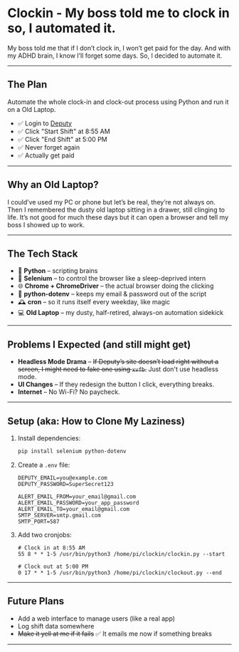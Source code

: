 # Clockin - My boss told me to clock in so, I automated it.

My boss told me that if I don’t clock in, I won’t get paid for the day. And with my ADHD brain, I know I’ll forget some days. So, I decided to automate it.

---

## The Plan

Automate the whole clock-in and clock-out process using Python and run it on a Old Laptop.

- ✅ Login to [Deputy](https://www.deputy.com)
- ✅ Click "Start Shift" at 8:55 AM
- ✅ Click "End Shift" at 5:00 PM
- ✅ Never forget again  
- ✅ Actually get paid

---

## Why an Old Laptop?

I could’ve used my PC or phone but let’s be real, they’re not always on.
Then I remembered the dusty old laptop sitting in a drawer, still clinging to life. It’s not good for much these days but it can open a browser and tell my boss I showed up to work.

---

## The Tech Stack
- 🐍 **Python** – scripting brains
- 🧪 **Selenium** – to control the browser like a sleep-deprived intern
- 🌐 **Chrome + ChromeDriver** – the actual browser doing the clicking
- 🔐 **python-dotenv** – keeps my email & password out of the script
- 🕰️ **cron** – so it runs itself every weekday, like magic
- 💻 **Old Laptop** – my dusty, half-retired, always-on automation sidekick

---

## Problems I Expected (and still might get)

- **Headless Mode Drama** – ~~If Deputy’s site doesn’t load right without a screen, I might need to fake one using `xvfb`.~~ Just don't use headless mode.
- **UI Changes** – If they redesign the button I click, everything breaks.
- **Internet** – No Wi-Fi? No paycheck.

---

## Setup (aka: How to Clone My Laziness)

1. Install dependencies:
    ```bash
    pip install selenium python-dotenv
    ```

2. Create a `.env` file:
    ```env
    DEPUTY_EMAIL=you@example.com
    DEPUTY_PASSWORD=SuperSecret123

    ALERT_EMAIL_FROM=your_email@gmail.com
    ALERT_EMAIL_PASSWORD=your_app_password
    ALERT_EMAIL_TO=your_email@gmail.com
    SMTP_SERVER=smtp.gmail.com
    SMTP_PORT=587
    ```

3. Add two cronjobs:
    ```cron
    # Clock in at 8:55 AM
    55 8 * * 1-5 /usr/bin/python3 /home/pi/clockin/clockin.py --start

    # Clock out at 5:00 PM
    0 17 * * 1-5 /usr/bin/python3 /home/pi/clockin/clockout.py --end
    ```

---

## Future Plans

- Add a web interface to manage users (like a real app)
- Log shift data somewhere
- ~~Make it yell at me if it fails~~ ✅ It emails me now if something breaks

---
